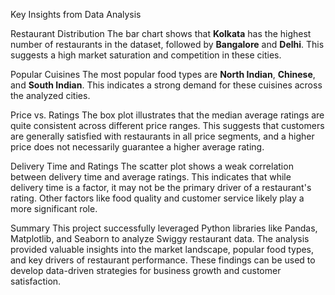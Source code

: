  Key Insights from Data Analysis
 

Restaurant Distribution
The bar chart shows that **Kolkata** has the highest number of restaurants in the dataset, followed by **Bangalore** and **Delhi**. This suggests a high market saturation and competition in these cities.


Popular Cuisines
The most popular food types are **North Indian**, **Chinese**, and **South Indian**. This indicates a strong demand for these cuisines across the analyzed cities.


Price vs. Ratings
The box plot illustrates that the median average ratings are quite consistent across different price ranges. This suggests that customers are generally satisfied with restaurants in all price segments, and a higher price does not necessarily guarantee a higher average rating.


Delivery Time and Ratings
The scatter plot shows a weak correlation between delivery time and average ratings. This indicates that while delivery time is a factor, it may not be the primary driver of a restaurant's rating. Other factors like food quality and customer service likely play a more significant role.

Summary 
This project successfully leveraged Python libraries like Pandas, Matplotlib, and Seaborn to analyze Swiggy restaurant data. The analysis provided valuable insights into the market landscape, popular food types, and key drivers of restaurant performance. These findings can be used to develop data-driven strategies for business growth and customer satisfaction.

